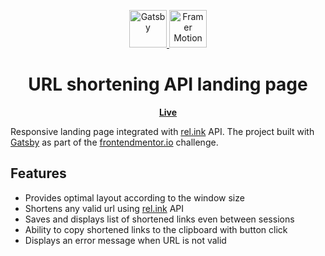 <p align="center">
  <a href="https://www.gatsbyjs.org">
    <img alt="Gatsby" src="https://www.gatsbyjs.org/monogram.svg" width="60" />
  </a>
  <a href="https://www.framer.com/motion/">
    <img alt="Framer Motion" src="https://user-images.githubusercontent.com/38039349/60953119-d3c6f300-a2fc-11e9-9596-4978e5d52180.png" width="60" />
  </a>
</p>
<h1 align="center">
  URL shortening API landing page
</h1>
<p align="center">
  <a href="https://build-28e81424-206d-4c38-8ea4-f7792d6ea28f.gtsb.io/"><b>Live</b></a>
</p>

Responsive landing page integrated with [rel.ink](https://rel.ink/) API. The project built with [Gatsby](https://www.gatsbyjs.org/) as part of the [frontendmentor.io](https://www.frontendmentor.io/challenges/url-shortening-api-landing-page-2ce3ob-G) challenge.

## Features

*  Provides optimal layout according to the window size
*  Shortens any valid url using [rel.ink](https://rel.ink/) API
*  Saves and displays list of shortened links even between sessions
*  Ability to copy shortened links to the clipboard with button click
*  Displays an error message when URL is not valid
